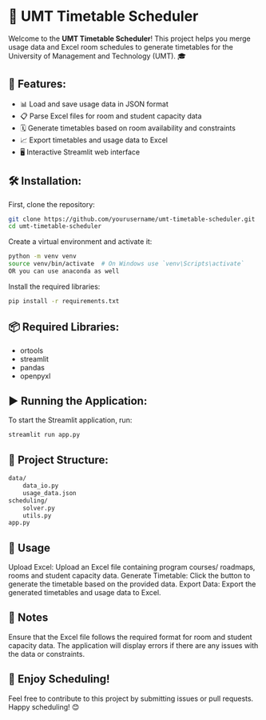 # 📅 UMT Timetable Scheduler

Welcome to the **UMT Timetable Scheduler**! This project helps you merge usage data and Excel room schedules to generate timetables for the University of Management and Technology (UMT). 🎓

## 🚀 Features:

- 📊 Load and save usage data in JSON format
- 📋 Parse Excel files for room and student capacity data
- 🗓️ Generate timetables based on room availability and constraints
- 📈 Export timetables and usage data to Excel
- 🖥️ Interactive Streamlit web interface

## 🛠️ Installation:

First, clone the repository:
```sh
git clone https://github.com/yourusername/umt-timetable-scheduler.git
cd umt-timetable-scheduler
```

Create a virtual environment and activate it:
```sh
python -m venv venv
source venv/bin/activate  # On Windows use `venv\Scripts\activate`
OR you can use anaconda as well
```

Install the required libraries:
```sh
pip install -r requirements.txt
```

## 📦 Required Libraries:
- ortools
- streamlit
- pandas
- openpyxl

## ▶️ Running the Application:
To start the Streamlit application, run:
```sh
streamlit run app.py
```

## 📂 Project Structure:

```sh
data/
    data_io.py
    usage_data.json
scheduling/
    solver.py
    utils.py
app.py
```

## 📜 Usage
Upload Excel: Upload an Excel file containing program courses/ roadmaps, rooms and student capacity data.
Generate Timetable: Click the button to generate the timetable based on the provided data.
Export Data: Export the generated timetables and usage data to Excel.

## 📝 Notes
Ensure that the Excel file follows the required format for room and student capacity data.
The application will display errors if there are any issues with the data or constraints.

## 🎉 Enjoy Scheduling!
Feel free to contribute to this project by submitting issues or pull requests. Happy scheduling! 😊
